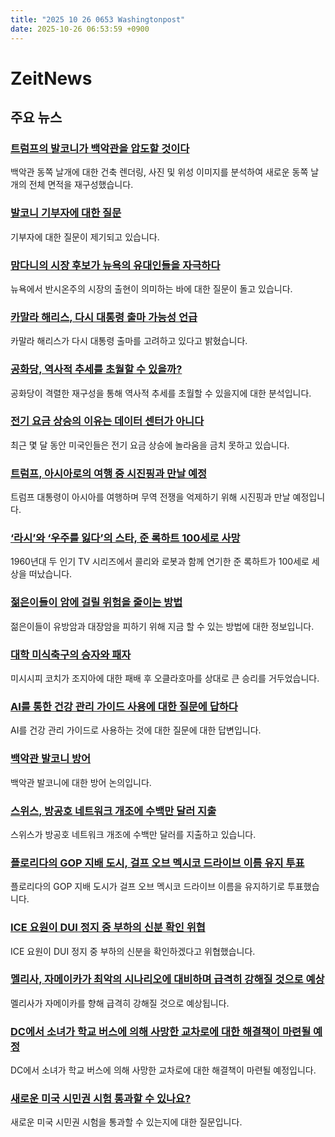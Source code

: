 ```yaml
---
title: "2025 10 26 0653 Washingtonpost"
date: 2025-10-26 06:53:59 +0900
---
```


# ZeitNews

## 주요 뉴스

### [트럼프의 발코니가 백악관을 압도할 것이다](https://www.washingtonpost.com/politics/2025/10/25/trump-white-house-ballroom-east-wing/)
백악관 동쪽 날개에 대한 건축 렌더링, 사진 및 위성 이미지를 분석하여 새로운 동쪽 날개의 전체 면적을 재구성했습니다.

### [발코니 기부자에 대한 질문](https://www.washingtonpost.com/politics/2025/10/24/trump-white-house-ballroom-donors-list/)
기부자에 대한 질문이 제기되고 있습니다.

### [맘다니의 시장 후보가 뉴욕의 유대인들을 자극하다](https://www.washingtonpost.com/politics/2025/10/25/mamdani-israel-newyork-jews/)
뉴욕에서 반시온주의 시장의 출현이 의미하는 바에 대한 질문이 돌고 있습니다.

### [카말라 해리스, 다시 대통령 출마 가능성 언급](https://www.washingtonpost.com/politics/2025/10/25/kamala-harris-2028-election/)
카말라 해리스가 다시 대통령 출마를 고려하고 있다고 밝혔습니다.

### [공화당, 역사적 추세를 초월할 수 있을까?](https://www.washingtonpost.com/politics/2025/10/25/redistricting-house-trump-popularity/)
공화당이 격렬한 재구성을 통해 역사적 추세를 초월할 수 있을지에 대한 분석입니다.

### [전기 요금 상승의 이유는 데이터 센터가 아니다](https://www.washingtonpost.com/climate-environment/2025/10/25/data-centers-electricity-prices-rise/)
최근 몇 달 동안 미국인들은 전기 요금 상승에 놀라움을 금치 못하고 있습니다.

### [트럼프, 아시아로의 여행 중 시진핑과 만날 예정](https://www.washingtonpost.com/politics/2025/10/25/trump-xi-china-trade-war-meeting/)
트럼프 대통령이 아시아를 여행하며 무역 전쟁을 억제하기 위해 시진핑과 만날 예정입니다.

### [‘라시’와 ‘우주를 잃다’의 스타, 준 록하트 100세로 사망](https://www.washingtonpost.com/obituaries/2025/10/25/june-lockhart-lassies-actress-dead/)
1960년대 두 인기 TV 시리즈에서 콜리와 로봇과 함께 연기한 준 록하트가 100세로 세상을 떠났습니다.

### [젊은이들이 암에 걸릴 위험을 줄이는 방법](https://www.washingtonmpost.com/health/2025/10/25/young-cancer-risk-breast-colorectal/)
젊은이들이 유방암과 대장암을 피하기 위해 지금 할 수 있는 방법에 대한 정보입니다.

### [대학 미식축구의 승자와 패자](https://www.washingtonpost.com/sports/2025/10/25/college-football-winners-and-losers/)
미시시피 코치가 조지아에 대한 패배 후 오클라호마를 상대로 큰 승리를 거두었습니다.

### [AI를 통한 건강 관리 가이드 사용에 대한 질문에 답하다](https://www.washingtonpost.com/opinions/2025/10/23/artificial-intelligence-chatbots-medical-diagnosis-treatment/)
AI를 건강 관리 가이드로 사용하는 것에 대한 질문에 대한 답변입니다.

### [백악관 발코니 방어](https://www.washingtonpost.com/opinions/2025/10/25/ballroom-east-wing-trump-white-house/)
백악관 발코니에 대한 방어 논의입니다.

### [스위스, 방공호 네트워크 개조에 수백만 달러 지출](https://www.washingtonpost.com/world/2025/10/25/switzerland-nuclear-bunkers-overhaul/)
스위스가 방공호 네트워크 개조에 수백만 달러를 지출하고 있습니다.

### [플로리다의 GOP 지배 도시, 걸프 오브 멕시코 드라이브 이름 유지 투표](https://www.washingtonpost.com/nation/2025/10/25/gulf-of-mexico-drive-florida/)
플로리다의 GOP 지배 도시가 걸프 오브 멕시코 드라이브 이름을 유지하기로 투표했습니다.

### [ICE 요원이 DUI 정지 중 부하의 신분 확인 위협](https://www.washingtonpost.com/nation/2025/10/24/ice-dui-asks-deputy-haitian/)
ICE 요원이 DUI 정지 중 부하의 신분을 확인하겠다고 위협했습니다.

### [멜리사, 자메이카가 최악의 시나리오에 대비하며 급격히 강해질 것으로 예상](https://www.washingtonpost.com/weather/2025/10/24/tropical-storm-melissa-jamaica-haiti-forecast-hurricane/)
멜리사가 자메이카를 향해 급격히 강해질 것으로 예상됩니다.

### [DC에서 소녀가 학교 버스에 의해 사망한 교차로에 대한 해결책이 마련될 예정](https://www.washingtonpost.com/dc-md-va/2025/10/25/bauer-drive-traffic-stop-montgomery-county/)
DC에서 소녀가 학교 버스에 의해 사망한 교차로에 대한 해결책이 마련될 예정입니다.

### [새로운 미국 시민권 시험 통과할 수 있나요?](https://www.washingtonpost.com/nation/interactive/2025/united-states-citizenship-quiz/)
새로운 미국 시민권 시험을 통과할 수 있는지에 대한 질문입니다.